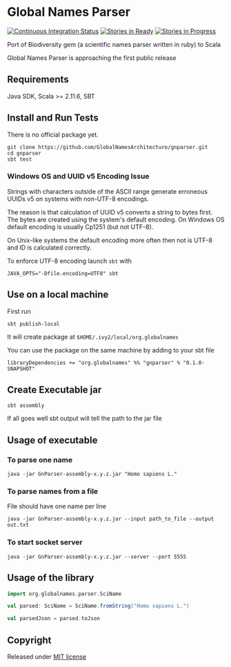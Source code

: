 Global Names Parser
===================

[![Continuous Integration Status][ci_svg]][ci_link]
[![Stories in Ready][waffle_ready_svg]][waffle]
[![Stories in Progress][waffle_progress_svg]][waffle]

Port of Biodiversity gem (a scientific names parser written in ruby) to Scala

Global Names Parser is approaching the first public release

Requirements
------------

Java SDK, Scala >= 2.11.6, SBT

Install and Run Tests
---------------------

There is no official package yet.

```
git clone https://github.com/GlobalNamesArchitecture/gnparser.git
cd gnparser
sbt test
```
### Windows OS and UUID v5 Encoding Issue

Strings with characters outside of the ASCII range generate erroneous UUIDs v5
on systems with non-UTF-8 encodings.

The reason is that calculation of UUID v5 converts a string to bytes first.
The bytes are created using the system's default encoding. On Windows OS
default encoding is usually Cp1251 (but not UTF-8).

On Unix-like systems the default encoding more often then not is UTF-8 and ID
is calculated correctly.

To enforce UTF-8 encoding launch `sbt` with

```
JAVA_OPTS="-Dfile.encoding=UTF8" sbt
```

Use on a local machine
----------------------

First run

```
sbt publish-local
```
It will create package at `$HOME/.ivy2/local/org.globalnames`

You can use the package on the same machine by adding to your sbt file

```
libraryDependencies += "org.globalnames" %% "gnparser" % "0.1.0-SNAPSHOT"
```

Create Executable jar
---------------------

```
sbt assembly
```

If all goes well sbt output will tell the path to the jar file

Usage of executable
-------------------

### To parse one name

```
java -jar GnParser-assembly-x.y.z.jar "Homo sapiens L."
```

### To parse names from a file

File should have one name per line

```
java -jar GnParser-assembly-x.y.z.jar --input path_to_file --output out.txt
```

### To start socket server

```
java -jar GnParser-assembly-x.y.z.jar --server --port 5555
```

Usage of the library
--------------------

```scala
import org.globalnames.parser.SciName

val parsed: SciName = SciName.fromString("Homo sapiens L.")

val parsedJson = parsed.toJson
```

Copyright
---------

Released under [MIT license][license]

[license]: /LICENSE

[ci_svg]: https://secure.travis-ci.org/GlobalNamesArchitecture/gnparser.svg
[ci_link]: http://travis-ci.org/GlobalNamesArchitecture/gnparser
[waffle_ready_svg]: https://badge.waffle.io/GlobalNamesArchitecture/gnparser.svg?label=ready&title=Issues%20To%20Do
[waffle]: https://waffle.io/GlobalNamesArchitecture/gnparser
[waffle_progress_svg]: https://badge.waffle.io/GlobalNamesArchitecture/gnparser.svg?label=in%20progress&title=In%20Progress
[waffle]: https://waffle.io/GlobalNamesArchitecture/gnparser
